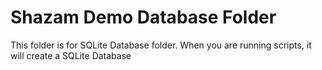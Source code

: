 # Shazam Demo Database Folder

This folder is for SQLite Database folder. When you are running scripts, it will create a SQLite Database
